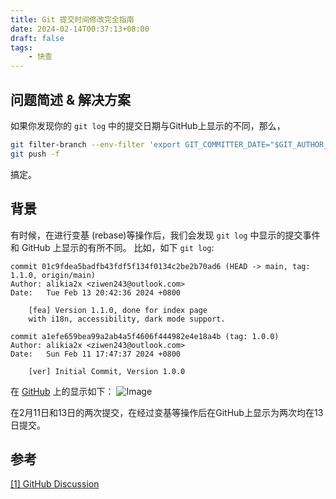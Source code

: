 ```yaml
---
title: Git 提交时间修改完全指南
date: 2024-02-14T00:37:13+08:00
draft: false
tags:
    - 快查
---
```


## 问题简述 & 解决方案

如果你发现你的 `git log` 中的提交日期与GitHub上显示的不同，那么，

```bash
git filter-branch --env-filter 'export GIT_COMMITTER_DATE="$GIT_AUTHOR_DATE"'
git push -f
```

搞定。

## 背景

有时候，在进行变基 (rebase)等操作后，我们会发现 `git log` 中显示的提交事件和 GitHub 上显示的有所不同。
比如，如下 `git log`:

```text
commit 01c9fdea5badfb43fdf5f134f0134c2be2b70ad6 (HEAD -> main, tag: 1.1.0, origin/main)
Author: alikia2x <ziwen243@outlook.com>
Date:   Tue Feb 13 20:42:36 2024 +0800

    [fea] Version 1.1.0, done for index page
    with i18n, accessibility, dark mode support.

commit a1efe659bea99a2ab4a5f4606f444982e4e18a4b (tag: 1.0.0)
Author: alikia2x <ziwen243@outlook.com>
Date:   Sun Feb 11 17:47:37 2024 +0800

    [ver] Initial Commit, Version 1.0.0
```

在 [GitHub](https://github.com/alikia2x/WonderDays/commits/main/) 上的显示如下：
![Image](/img/GitHubCommitTime.png)

在2月11日和13日的两次提交，在经过变基等操作后在GitHub上显示为两次均在13日提交。

## 参考

[[1] GitHub Discussion](https://github.com/orgs/community/discussions/22695)
